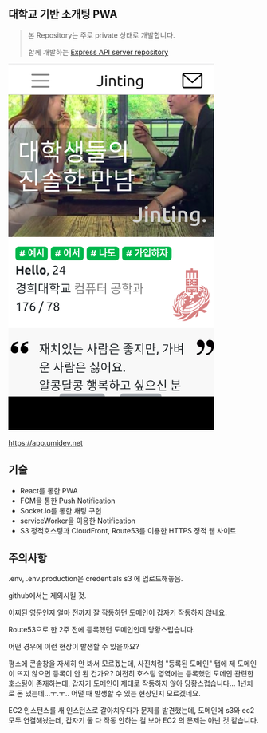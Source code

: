 ## 대학교 기반 소개팅 PWA

> 본 Repository는 주로 private 상태로 개발합니다.
>
> 함께 개발하는 [Express API server repository](https://github.com/umi0410/meet-api)

![preview.png](preview.png)

https://app.umidev.net

## 기술

* React를 통한 PWA
* FCM을 통한 Push Notification
* Socket.io를 통한 채팅 구현
* serviceWorker을 이용한 Notification
* S3 정적호스팅과 CloudFront, Route53를 이용한 HTTPS 정적 웹 사이트



## 주의사항

.env, .env.production은 credentials s3 에 업로드해놓음.

github에서는 제외시킬 것.



어찌된 영문인지 얼마 전까지 잘 작동하던 도메인이 갑자기 작동하지 않네요.

Route53으로 한 2주 전에 등록했던 도메인인데 당황스럽습니다.

어떤 경우에 이런 현상이 발생할 수 있을까요?

평소에 콘솔창을 자세히 안 봐서 모르겠는데, 사진처럼 "등록된 도메인" 탭에 제 도메인이 뜨지 않으면 등록이 안 된 건가요? 여전히 호스팅 영역에는 등록했던 도메인 관련한 호스팅이 존재하는데, 갑자기 도메인이 제대로 작동하지 않아 당황스럽습니다... 1년치로 돈 냈는데...ㅜ.ㅜ.. 어떨 때 발생할 수 있는 현상인지 모르겠네요.

EC2 인스턴스를 새 인스턴스로 갈아치우다가 문제를 발견했는데, 도메인에 s3와 ec2 모두 연결해놨는데, 갑자기 둘 다 작동 안하는 걸 보아 EC2 의 문제는 아닌 것 같습니다.